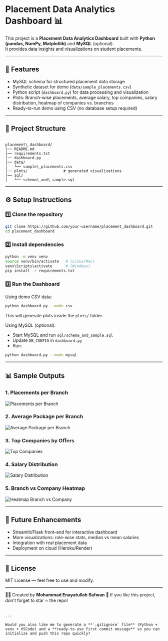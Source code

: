 
# Placement Data Analytics Dashboard 📊

This project is a **Placement Data Analytics Dashboard** built with **Python (pandas, NumPy, Matplotlib)** and **MySQL** (optional).  
It provides data insights and visualizations on student placements.

---

## 🚀 Features
- MySQL schema for structured placement data storage
- Synthetic dataset for demo (`data/sample_placements.csv`)
- Python script (`dashboard.py`) for data processing and visualization
- Plots: Branch-wise placements, average salary, top companies, salary distribution, heatmap of companies vs. branches
- Ready-to-run demo using CSV (no database setup required)

---

## 📂 Project Structure
```

placement\_dashboard/
│── README.md
│── requirements.txt
│── dashboard.py
│── data/
│   └── sample\_placements.csv
│── plots/                # generated visualizations
│── sql/
│   └── schema\_and\_sample.sql

````

---

## ⚙️ Setup Instructions

### 1️⃣ Clone the repository
```bash
git clone https://github.com/your-username/placement_dashboard.git
cd placement_dashboard
````

### 2️⃣ Install dependencies

```bash
python -m venv venv
source venv/bin/activate   # (Linux/Mac)
venv\Scripts\activate      # (Windows)
pip install -r requirements.txt
```

### 3️⃣ Run the Dashboard

Using demo CSV data:

```bash
python dashboard.py --mode csv
```

This will generate plots inside the `plots/` folder.

Using MySQL (optional):

* Start MySQL and run `sql/schema_and_sample.sql`
* Update `DB_CONFIG` in `dashboard.py`
* Run:

```bash
python dashboard.py --mode mysql
```

---

## 📊 Sample Outputs

### 1. Placements per Branch

![Placements per Branch](plots/placements_per_branch_all.png)

### 2. Average Package per Branch

![Average Package per Branch](plots/avg_package_per_branch_all.png)

### 3. Top Companies by Offers

![Top Companies](plots/top_companies_all.png)

### 4. Salary Distribution

![Salary Distribution](plots/salary_distribution_all.png)

### 5. Branch vs Company Heatmap

![Heatmap Branch vs Company](plots/heatmap_branch_company_all.png)

---

## 🔮 Future Enhancements

* Streamlit/Flask front-end for interactive dashboard
* More visualizations: role-wise stats, median vs mean salaries
* Integration with real placement data
* Deployment on cloud (Heroku/Render)

---

## 📝 License

MIT License — feel free to use and modify.

---

👨‍💻 Created by **Mohammad Enayatullah Safwan**
🌟 If you like this project, don't forget to star ⭐ the repo!

```

---

Would you also like me to generate a **`.gitignore` file** (Python + venv + VSCode) and a **ready-to-use first commit message** so you can initialize and push this repo quickly?
```
